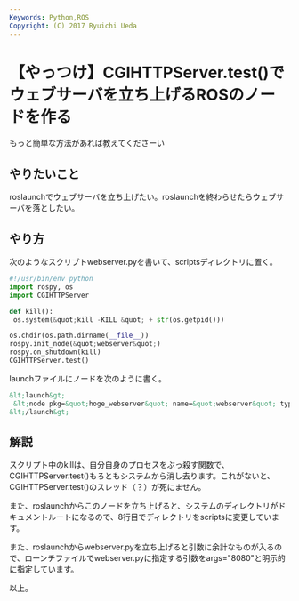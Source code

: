 ```yaml
---
Keywords: Python,ROS
Copyright: (C) 2017 Ryuichi Ueda
---
```


# 【やっつけ】CGIHTTPServer.test()でウェブサーバを立ち上げるROSのノードを作る
もっと簡単な方法があれば教えてくださーい

<h2>やりたいこと</h2>
roslaunchでウェブサーバを立ち上げたい。roslaunchを終わらせたらウェブサーバを落としたい。

<h2>やり方</h2>

次のようなスクリプトwebserver.pyを書いて、scriptsディレクトリに置く。

```python
#!/usr/bin/env python
import rospy, os
import CGIHTTPServer

def kill():
 os.system(&quot;kill -KILL &quot; + str(os.getpid()))

os.chdir(os.path.dirname(__file__))
rospy.init_node(&quot;webserver&quot;)
rospy.on_shutdown(kill)
CGIHTTPServer.test()
```


launchファイルにノードを次のように書く。

```html
&lt;launch&gt;
 &lt;node pkg=&quot;hoge_webserver&quot; name=&quot;webserver&quot; type=&quot;webserver.py&quot; required=&quot;true&quot; args=&quot;8080&quot; /&gt;
&lt;/launch&gt;
```


<h2>解説</h2>

スクリプト中のkillは、自分自身のプロセスをぶっ殺す関数で、CGIHTTPServer.test()もろともシステムから消し去ります。これがないと、CGIHTTPServer.test()のスレッド（？）が死にません。

また、roslaunchからこのノードを立ち上げると、システムのディレクトリがドキュメントルートになるので、8行目でディレクトリをscriptsに変更しています。

また、roslaunchからwebserver.pyを立ち上げると引数に余計なものが入るので、ローンチファイルでwebserver.pyに指定する引数をargs="8080"と明示的に指定しています。



以上。
